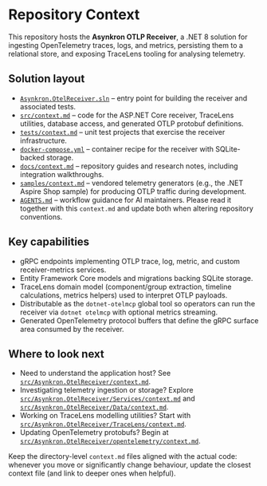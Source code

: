 # Repository Context

This repository hosts the **Asynkron OTLP Receiver**, a .NET 8 solution for ingesting OpenTelemetry traces, logs, and metrics, persisting them to a relational store, and exposing TraceLens tooling for analysing telemetry.

## Solution layout
- [`Asynkron.OtelReceiver.sln`](Asynkron.OtelReceiver.sln) – entry point for building the receiver and associated tests.
- [`src/context.md`](src/context.md) – code for the ASP.NET Core receiver, TraceLens utilities, database access, and generated OTLP protobuf definitions.
- [`tests/context.md`](tests/context.md) – unit test projects that exercise the receiver infrastructure.
- [`docker-compose.yml`](docker-compose.yml) – container recipe for the receiver with SQLite-backed storage.
- [`docs/context.md`](docs/context.md) – repository guides and research notes, including integration walkthroughs.
- [`samples/context.md`](samples/context.md) – vendored telemetry generators (e.g., the .NET Aspire Shop sample) for producing OTLP traffic during development.
- [`AGENTS.md`](AGENTS.md) – workflow guidance for AI maintainers. Please read it together with this `context.md` and update both when altering repository conventions.

## Key capabilities
- gRPC endpoints implementing OTLP trace, log, metric, and custom receiver-metrics services.
- Entity Framework Core models and migrations backing SQLite storage.
- TraceLens domain model (component/group extraction, timeline calculations, metrics helpers) used to interpret OTLP payloads.
- Distributable as the `dotnet-otelmcp` global tool so operators can run the receiver via `dotnet otelmcp` with optional metrics streaming.
- Generated OpenTelemetry protocol buffers that define the gRPC surface area consumed by the receiver.

## Where to look next
- Need to understand the application host? See [`src/Asynkron.OtelReceiver/context.md`](src/Asynkron.OtelReceiver/context.md).
- Investigating telemetry ingestion or storage? Explore [`src/Asynkron.OtelReceiver/Services/context.md`](src/Asynkron.OtelReceiver/Services/context.md) and [`src/Asynkron.OtelReceiver/Data/context.md`](src/Asynkron.OtelReceiver/Data/context.md).
- Working on TraceLens modelling utilities? Start with [`src/Asynkron.OtelReceiver/TraceLens/context.md`](src/Asynkron.OtelReceiver/TraceLens/context.md).
- Updating OpenTelemetry protobufs? Begin at [`src/Asynkron.OtelReceiver/opentelemetry/context.md`](src/Asynkron.OtelReceiver/opentelemetry/context.md).

Keep the directory-level `context.md` files aligned with the actual code: whenever you move or significantly change behaviour, update the closest context file (and link to deeper ones when helpful).
